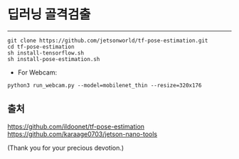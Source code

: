 # 딥러닝 골격검출
***
```
git clone https://github.com/jetsonworld/tf-pose-estimation.git
cd tf-pose-estimation
sh install-tensorflow.sh
sh install-pose-estimation.sh
```
- For Webcam:
```
python3 run_webcam.py --model=mobilenet_thin --resize=320x176
```
## 출처
https://github.com/ildoonet/tf-pose-estimation
https://github.com/karaage0703/jetson-nano-tools

(Thank you for your precious devotion.)

